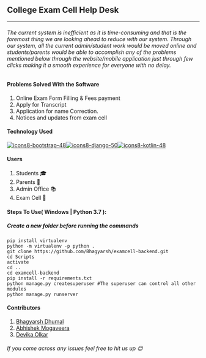 ## College Exam Cell Help Desk
------
###### The current system is inefficient as it is time-consuming and that is the foremost thing we are looking ahead to reduce with our system. Through our system, all the current admin/student work would be moved online and students/parents would be able to accomplish any of the problems mentioned below through the website/mobile application just through few clicks making it a smooth experience for everyone with no delay.
#### Problems Solved With the Software
1. Online Exam Form Filling & Fees payment
2. Apply for Transcript
3. Application for name Correction.
4. Notices and updates from exam cell
#### Technology Used    
[![icons8-bootstrap-48](https://user-images.githubusercontent.com/37222497/80749464-15eb4a80-8b44-11ea-8921-fb6fa3426148.png)](https://getbootstrap.com/)[![icons8-django-50](https://user-images.githubusercontent.com/37222497/80749352-ef2d1400-8b43-11ea-8c60-421c0b7e06f3.png)](https://www.djangoproject.com/)[![icons8-kotlin-48](https://user-images.githubusercontent.com/37222497/80752299-e428b280-8b48-11ea-9e97-0d355c2886a1.png)](https://kotlinlang.org/)

#### Users
1. Students 🎓
1. Parents 👫
1. Admin Office 📚
1. Exam Cell 📄

#### Steps To Use( Windows | Python 3.7 ):
##### Create a new folder before running the commands 
    pip install virtualenv
    python -m virtualenv -p python .
    git clone https://github.com/Bhagyarsh/examcell-backend.git
    cd Scripts
    activate
    cd ..
    cd examcell-backend
    pip install -r requirements.txt
    python manage.py createsuperuser #The superuser can control all other modules
    python manage.py runserver
    
#### Contributors
1. [Bhagyarsh Dhumal](https://github.com/bhagyarsh)
2. [Abhishek Mogaveera](https://github.com/abhishek971999)
3. [Devika Olkar](https://github.com/devika30)
###### If you come across any issues feel free to hit us up 😊 
